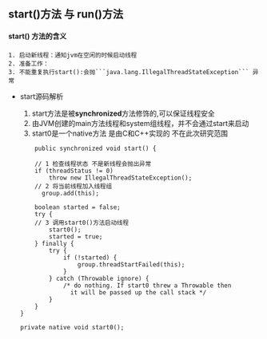 start()方法 与 run()方法
---
#### start() 方法的含义
    1. 启动新线程：通知jvm在空闲的时候启动线程
    2. 准备工作：
    3. 不能重复执行start():会抛```java.lang.IllegalThreadStateException``` 异常
- start源码解析
    1. start方法是被<b>synchronized</b>方法修饰的,可以保证线程安全
    2. 由JVM创建的main方法线程和system组线程，并不会通过start来启动
    3. start0是一个native方法 是由C和C++实现的 不在此次研究范围
   
    ```
        public synchronized void start() {
       
        // 1 检查线程状态 不是新线程会抛出异常  
        if (threadStatus != 0)
            throw new IllegalThreadStateException();
        // 2 将当前线程加入线程组    
          group.add(this);

        boolean started = false;
        try {
        // 3 调用start0()方法启动线程
            start0();
            started = true;
        } finally {
            try {
                if (!started) {
                    group.threadStartFailed(this);
                }
            } catch (Throwable ignore) {
                /* do nothing. If start0 threw a Throwable then
                  it will be passed up the call stack */
            }
        }
    }
    ```
    ```
    private native void start0();
    ```